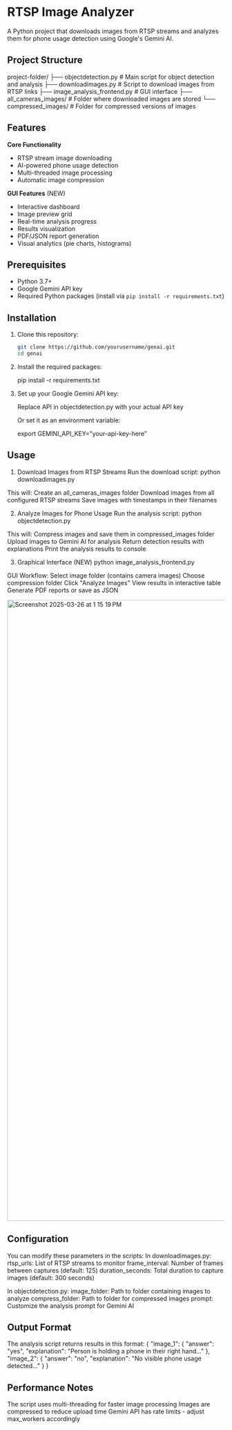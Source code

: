 # RTSP Image Analyzer

A Python project that downloads images from RTSP streams and analyzes them for phone usage detection using Google's Gemini AI.

## Project Structure
project-folder/
├── objectdetection.py # Main script for object detection and analysis
├── downloadimages.py # Script to download images from RTSP links
├── image_analysis_frontend.py # GUI interface 
├── all_cameras_images/ # Folder where downloaded images are stored
└── compressed_images/ # Folder for compressed versions of images


## Features
**Core Functionality**
- RTSP stream image downloading
- AI-powered phone usage detection
- Multi-threaded image processing
- Automatic image compression

**GUI Features** (NEW)
- Interactive dashboard
- Image preview grid
- Real-time analysis progress
- Results visualization
- PDF/JSON report generation
- Visual analytics (pie charts, histograms)

## Prerequisites

- Python 3.7+
- Google Gemini API key
- Required Python packages (install via `pip install -r requirements.txt`)

## Installation

1. Clone this repository:
   ```bash
   git clone https://github.com/yourusername/genai.git
   cd genai

2. Install the required packages:

    pip install -r requirements.txt
   
4. Set up your Google Gemini API key:

   Replace API in objectdetection.py with your actual API key

   Or set it as an environment variable:
 
      export GEMINI_API_KEY="your-api-key-here"
## Usage
1. Download Images from RTSP Streams
   Run the download script:
   python downloadimages.py

This will:
 Create an all_cameras_images folder
 Download images from all configured RTSP streams
 Save images with timestamps in their filenames

2. Analyze Images for Phone Usage
 Run the analysis script:
 python objectdetection.py

This will:
  Compress images and save them in compressed_images folder
  Upload images to Gemini AI for analysis
  Return detection results with explanations
  Print the analysis results to console

3. Graphical Interface (NEW)
   python image_analysis_frontend.py

GUI Workflow:
   Select image folder (contains camera images)
   Choose compression folder
   Click "Analyze Images"
   View results in interactive table
   Generate PDF reports or save as JSON
   
<img width="1440" alt="Screenshot 2025-03-26 at 1 15 19 PM" src="https://github.com/user-attachments/assets/854e46c0-a800-4b03-94c1-7175adaab017" />


## Configuration
  You can modify these parameters in the scripts:
  In downloadimages.py:
     rtsp_urls: List of RTSP streams to monitor
     frame_interval: Number of frames between captures (default: 125)
     duration_seconds: Total duration to capture images (default: 300 seconds)

  In objectdetection.py:
     image_folder: Path to folder containing images to analyze
     compress_folder: Path to folder for compressed images
     prompt: Customize the analysis prompt for Gemini AI

## Output Format
  The analysis script returns results in this format:
        {
      "image_1": {
        "answer": "yes",
        "explanation": "Person is holding a phone in their right hand..."
      },
      "image_2": {
        "answer": "no",
        "explanation": "No visible phone usage detected..."
      }
    }

## Performance Notes
   The script uses multi-threading for faster image processing
   Images are compressed to reduce upload time
   Gemini API has rate limits - adjust max_workers accordingly

